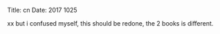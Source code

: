 Title: cn 
Date: 2017 1025




xx but i confused myself, this should be redone,
the 2 books is different.



<!-- vim: set tw=50 ft=markdown nowrap fdm=marker ignorecase: -->
